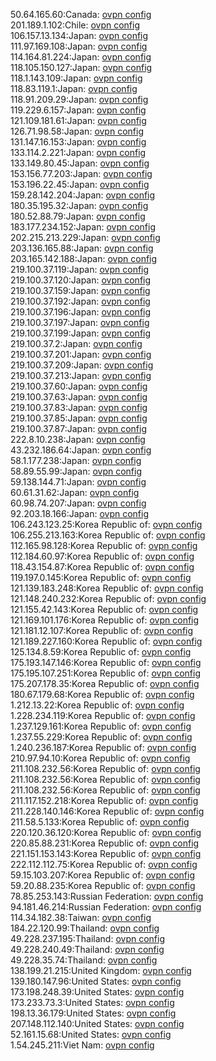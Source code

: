50.64.165.60:Canada: [ovpn config](vpn/50_64_165_60.ovpn)  
201.189.1.102:Chile: [ovpn config](vpn/201_189_1_102.ovpn)  
106.157.13.134:Japan: [ovpn config](vpn/106_157_13_134.ovpn)  
111.97.169.108:Japan: [ovpn config](vpn/111_97_169_108.ovpn)  
114.164.81.224:Japan: [ovpn config](vpn/114_164_81_224.ovpn)  
118.105.150.127:Japan: [ovpn config](vpn/118_105_150_127.ovpn)  
118.1.143.109:Japan: [ovpn config](vpn/118_1_143_109.ovpn)  
118.83.119.1:Japan: [ovpn config](vpn/118_83_119_1.ovpn)  
118.91.209.29:Japan: [ovpn config](vpn/118_91_209_29.ovpn)  
119.229.6.157:Japan: [ovpn config](vpn/119_229_6_157.ovpn)  
121.109.181.61:Japan: [ovpn config](vpn/121_109_181_61.ovpn)  
126.71.98.58:Japan: [ovpn config](vpn/126_71_98_58.ovpn)  
131.147.16.153:Japan: [ovpn config](vpn/131_147_16_153.ovpn)  
133.114.2.221:Japan: [ovpn config](vpn/133_114_2_221.ovpn)  
133.149.80.45:Japan: [ovpn config](vpn/133_149_80_45.ovpn)  
153.156.77.203:Japan: [ovpn config](vpn/153_156_77_203.ovpn)  
153.196.22.45:Japan: [ovpn config](vpn/153_196_22_45.ovpn)  
159.28.142.204:Japan: [ovpn config](vpn/159_28_142_204.ovpn)  
180.35.195.32:Japan: [ovpn config](vpn/180_35_195_32.ovpn)  
180.52.88.79:Japan: [ovpn config](vpn/180_52_88_79.ovpn)  
183.177.234.152:Japan: [ovpn config](vpn/183_177_234_152.ovpn)  
202.215.213.229:Japan: [ovpn config](vpn/202_215_213_229.ovpn)  
203.136.165.88:Japan: [ovpn config](vpn/203_136_165_88.ovpn)  
203.165.142.188:Japan: [ovpn config](vpn/203_165_142_188.ovpn)  
219.100.37.119:Japan: [ovpn config](vpn/219_100_37_119.ovpn)  
219.100.37.120:Japan: [ovpn config](vpn/219_100_37_120.ovpn)  
219.100.37.159:Japan: [ovpn config](vpn/219_100_37_159.ovpn)  
219.100.37.192:Japan: [ovpn config](vpn/219_100_37_192.ovpn)  
219.100.37.196:Japan: [ovpn config](vpn/219_100_37_196.ovpn)  
219.100.37.197:Japan: [ovpn config](vpn/219_100_37_197.ovpn)  
219.100.37.199:Japan: [ovpn config](vpn/219_100_37_199.ovpn)  
219.100.37.2:Japan: [ovpn config](vpn/219_100_37_2.ovpn)  
219.100.37.201:Japan: [ovpn config](vpn/219_100_37_201.ovpn)  
219.100.37.209:Japan: [ovpn config](vpn/219_100_37_209.ovpn)  
219.100.37.213:Japan: [ovpn config](vpn/219_100_37_213.ovpn)  
219.100.37.60:Japan: [ovpn config](vpn/219_100_37_60.ovpn)  
219.100.37.63:Japan: [ovpn config](vpn/219_100_37_63.ovpn)  
219.100.37.83:Japan: [ovpn config](vpn/219_100_37_83.ovpn)  
219.100.37.85:Japan: [ovpn config](vpn/219_100_37_85.ovpn)  
219.100.37.87:Japan: [ovpn config](vpn/219_100_37_87.ovpn)  
222.8.10.238:Japan: [ovpn config](vpn/222_8_10_238.ovpn)  
43.232.186.64:Japan: [ovpn config](vpn/43_232_186_64.ovpn)  
58.1.177.238:Japan: [ovpn config](vpn/58_1_177_238.ovpn)  
58.89.55.99:Japan: [ovpn config](vpn/58_89_55_99.ovpn)  
59.138.144.71:Japan: [ovpn config](vpn/59_138_144_71.ovpn)  
60.61.31.62:Japan: [ovpn config](vpn/60_61_31_62.ovpn)  
60.98.74.207:Japan: [ovpn config](vpn/60_98_74_207.ovpn)  
92.203.18.166:Japan: [ovpn config](vpn/92_203_18_166.ovpn)  
106.243.123.25:Korea Republic of: [ovpn config](vpn/106_243_123_25.ovpn)  
106.255.213.163:Korea Republic of: [ovpn config](vpn/106_255_213_163.ovpn)  
112.165.98.128:Korea Republic of: [ovpn config](vpn/112_165_98_128.ovpn)  
112.184.60.97:Korea Republic of: [ovpn config](vpn/112_184_60_97.ovpn)  
118.43.154.87:Korea Republic of: [ovpn config](vpn/118_43_154_87.ovpn)  
119.197.0.145:Korea Republic of: [ovpn config](vpn/119_197_0_145.ovpn)  
121.139.183.248:Korea Republic of: [ovpn config](vpn/121_139_183_248.ovpn)  
121.148.240.232:Korea Republic of: [ovpn config](vpn/121_148_240_232.ovpn)  
121.155.42.143:Korea Republic of: [ovpn config](vpn/121_155_42_143.ovpn)  
121.169.101.176:Korea Republic of: [ovpn config](vpn/121_169_101_176.ovpn)  
121.181.12.107:Korea Republic of: [ovpn config](vpn/121_181_12_107.ovpn)  
121.189.227.160:Korea Republic of: [ovpn config](vpn/121_189_227_160.ovpn)  
125.134.8.59:Korea Republic of: [ovpn config](vpn/125_134_8_59.ovpn)  
175.193.147.146:Korea Republic of: [ovpn config](vpn/175_193_147_146.ovpn)  
175.195.107.251:Korea Republic of: [ovpn config](vpn/175_195_107_251.ovpn)  
175.207.178.35:Korea Republic of: [ovpn config](vpn/175_207_178_35.ovpn)  
180.67.179.68:Korea Republic of: [ovpn config](vpn/180_67_179_68.ovpn)  
1.212.13.22:Korea Republic of: [ovpn config](vpn/1_212_13_22.ovpn)  
1.228.234.119:Korea Republic of: [ovpn config](vpn/1_228_234_119.ovpn)  
1.237.129.161:Korea Republic of: [ovpn config](vpn/1_237_129_161.ovpn)  
1.237.55.229:Korea Republic of: [ovpn config](vpn/1_237_55_229.ovpn)  
1.240.236.187:Korea Republic of: [ovpn config](vpn/1_240_236_187.ovpn)  
210.97.94.10:Korea Republic of: [ovpn config](vpn/210_97_94_10.ovpn)  
211.108.232.56:Korea Republic of: [ovpn config](vpn/211_108_232_56.ovpn)  
211.108.232.56:Korea Republic of: [ovpn config](vpn/211_108_232_56.ovpn)  
211.108.232.56:Korea Republic of: [ovpn config](vpn/211_108_232_56.ovpn)  
211.117.152.218:Korea Republic of: [ovpn config](vpn/211_117_152_218.ovpn)  
211.228.140.146:Korea Republic of: [ovpn config](vpn/211_228_140_146.ovpn)  
211.58.5.133:Korea Republic of: [ovpn config](vpn/211_58_5_133.ovpn)  
220.120.36.120:Korea Republic of: [ovpn config](vpn/220_120_36_120.ovpn)  
220.85.88.231:Korea Republic of: [ovpn config](vpn/220_85_88_231.ovpn)  
221.151.153.143:Korea Republic of: [ovpn config](vpn/221_151_153_143.ovpn)  
222.112.112.75:Korea Republic of: [ovpn config](vpn/222_112_112_75.ovpn)  
59.15.103.207:Korea Republic of: [ovpn config](vpn/59_15_103_207.ovpn)  
59.20.88.235:Korea Republic of: [ovpn config](vpn/59_20_88_235.ovpn)  
78.85.253.143:Russian Federation: [ovpn config](vpn/78_85_253_143.ovpn)  
94.181.46.214:Russian Federation: [ovpn config](vpn/94_181_46_214.ovpn)  
114.34.182.38:Taiwan: [ovpn config](vpn/114_34_182_38.ovpn)  
184.22.120.99:Thailand: [ovpn config](vpn/184_22_120_99.ovpn)  
49.228.237.195:Thailand: [ovpn config](vpn/49_228_237_195.ovpn)  
49.228.240.49:Thailand: [ovpn config](vpn/49_228_240_49.ovpn)  
49.228.35.74:Thailand: [ovpn config](vpn/49_228_35_74.ovpn)  
138.199.21.215:United Kingdom: [ovpn config](vpn/138_199_21_215.ovpn)  
139.180.147.96:United States: [ovpn config](vpn/139_180_147_96.ovpn)  
173.198.248.39:United States: [ovpn config](vpn/173_198_248_39.ovpn)  
173.233.73.3:United States: [ovpn config](vpn/173_233_73_3.ovpn)  
198.13.36.179:United States: [ovpn config](vpn/198_13_36_179.ovpn)  
207.148.112.140:United States: [ovpn config](vpn/207_148_112_140.ovpn)  
52.161.15.68:United States: [ovpn config](vpn/52_161_15_68.ovpn)  
1.54.245.211:Viet Nam: [ovpn config](vpn/1_54_245_211.ovpn)  
